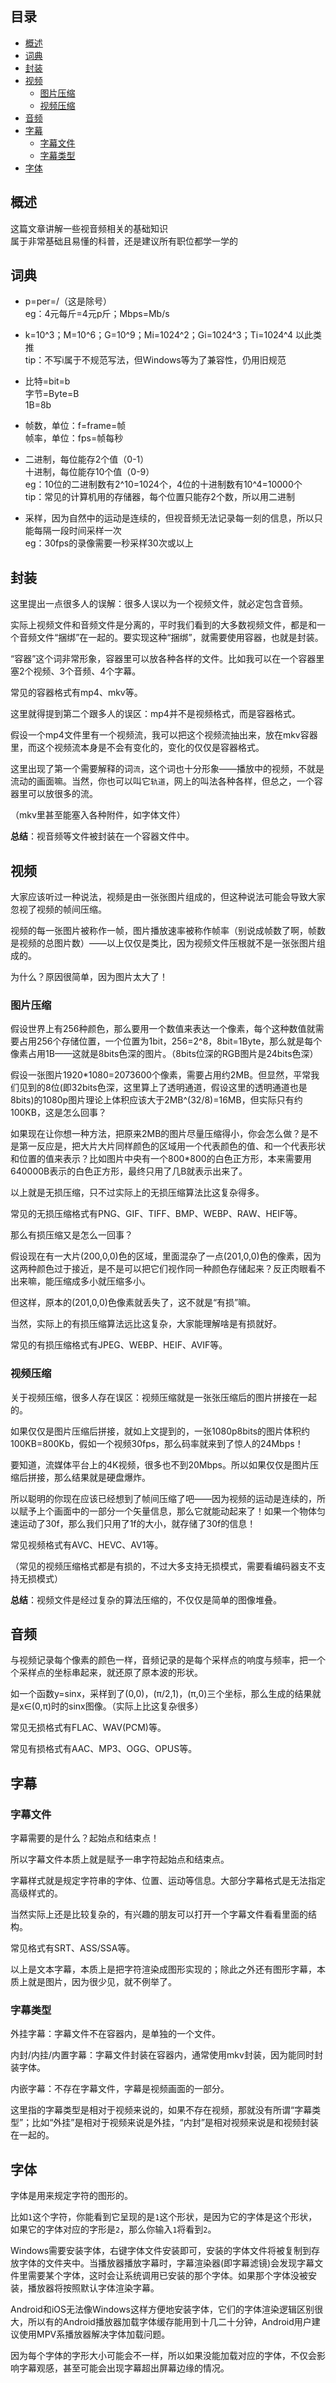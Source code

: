 ## 目录
* [概述](#%E6%A6%82%E8%BF%B0)
* [词典](#%E8%AF%8D%E5%85%B8)
* [封装](#%E5%B0%81%E8%A3%85)
* [视频](#%E8%A7%86%E9%A2%91)
  * [图片压缩](#%E5%9B%BE%E7%89%87%E5%8E%8B%E7%BC%A9)
  * [视频压缩](#%E8%A7%86%E9%A2%91%E5%8E%8B%E7%BC%A9)
* [音频](#%E9%9F%B3%E9%A2%91)
* [字幕](#%E5%AD%97%E5%B9%95)
  * [字幕文件](#%E5%AD%97%E5%B9%95%E6%96%87%E4%BB%B6)
  * [字幕类型](#%E5%AD%97%E5%B9%95%E7%B1%BB%E5%9E%8B)
* [字体](#%E5%AD%97%E4%BD%93)



## 概述
这篇文章讲解一些视音频相关的基础知识  
属于非常基础且易懂的科普，还是建议所有职位都学一学的



## 词典
* p=per=/（这是除号）  
  eg：4元每斤=4元p斤；Mbps=Mb/s

* k=10^3；M=10^6；G=10^9；Mi=1024^2；Gi=1024^3；Ti=1024^4  以此类推  
  tip：不写i属于不规范写法，但Windows等为了兼容性，仍用旧规范

* 比特=bit=b  
  字节=Byte=B  
  1B=8b

* 帧数，单位：f=frame=帧  
  帧率，单位：fps=帧每秒

* 二进制，每位能存2个值（0-1）  
  十进制，每位能存10个值（0-9）  
  eg：10位的二进制数有2^10=1024个，4位的十进制数有10^4=10000个  
  tip：常见的计算机用的存储器，每个位置只能存2个数，所以用二进制

* 采样，因为自然中的运动是连续的，但视音频无法记录每一刻的信息，所以只能每隔一段时间采样一次  
  eg：30fps的录像需要一秒采样30次或以上



## 封装
这里提出一点很多人的误解：很多人误以为一个视频文件，就必定包含音频。  

实际上视频文件和音频文件是分离的，平时我们看到的大多数视频文件，都是和一个音频文件“捆绑”在一起的。要实现这种“捆绑”，就需要使用容器，也就是封装。  

“容器”这个词非常形象，容器里可以放各种各样的文件。比如我可以在一个容器里塞2个视频、3个音频、4个字幕。  

常见的容器格式有mp4、mkv等。  

这里就得提到第二个跟多人的误区：mp4并不是视频格式，而是容器格式。  

假设一个mp4文件里有一个视频流，我可以把这个视频流抽出来，放在mkv容器里，而这个视频流本身是不会有变化的，变化的仅仅是容器格式。  

这里出现了第一个需要解释的词`流`，这个词也十分形象——播放中的视频，不就是流动的画面嘛。当然，你也可以叫它`轨道`，网上的叫法各种各样，但总之，一个容器里可以放很多的流。  

（mkv里甚至能塞入各种附件，如字体文件）  

**总结**：视音频等文件被封装在一个容器文件中。  



## 视频

大家应该听过一种说法，视频是由一张张图片组成的，但这种说法可能会导致大家忽视了视频的帧间压缩。  

视频的每一张图片被称作一帧，图片播放速率被称作帧率（别说成帧数了啊，帧数是视频的总图片数）——以上仅仅是类比，因为视频文件压根就不是一张张图片组成的。  

为什么？原因很简单，因为图片太大了！  

### 图片压缩

假设世界上有256种颜色，那么要用一个数值来表达一个像素，每个这种数值就需要占用256个存储位置，一个位置为1bit，256=2^8，8bit=1Byte，那么就是每个像素占用1B——这就是8bits色深的图片。（8bits位深的RGB图片是24bits色深）  

假设一张图片1920\*1080=2073600个像素，需要占用约2MB。但显然，平常我们见到的8位(即32bits色深，这里算上了透明通道，假设这里的透明通道也是8bits)的1080p图片理论上体积应该大于2MB^(32/8)=16MB，但实际只有约100KB，这是怎么回事？  

如果现在让你想一种方法，把原来2MB的图片尽量压缩得小，你会怎么做？是不是第一反应是，把大片大片同样颜色的区域用一个代表颜色的值、和一个代表形状和位置的值来表示？比如图片中央有一个800*800的白色正方形，本来需要用640000B表示的白色正方形，最终只用了几B就表示出来了。  

以上就是无损压缩，只不过实际上的无损压缩算法比这复杂得多。  

常见的无损压缩格式有PNG、GIF、TIFF、BMP、WEBP、RAW、HEIF等。  

那么有损压缩又是怎么一回事？  

假设现在有一大片(200,0,0)色的区域，里面混杂了一点(201,0,0)色的像素，因为这两种颜色过于接近，是不是可以把它们视作同一种颜色存储起来？反正肉眼看不出来嘛，能压缩成多小就压缩多小。  

但这样，原本的(201,0,0)色像素就丢失了，这不就是“有损”嘛。  

当然，实际上的有损压缩算法远比这复杂，大家能理解啥是有损就好。  

常见的有损压缩格式有JPEG、WEBP、HEIF、AVIF等。  

### 视频压缩

关于视频压缩，很多人存在误区：视频压缩就是一张张压缩后的图片拼接在一起的。  

如果仅仅是图片压缩后拼接，就如上文提到的，一张1080p8bits的图片体积约100KB=800Kb，假如一个视频30fps，那么码率就来到了惊人的24Mbps！  

要知道，流媒体平台上的4K视频，很多也不到20Mbps。所以如果仅仅是图片压缩后拼接，那么结果就是硬盘爆炸。  

所以聪明的你现在应该已经想到了帧间压缩了吧——因为视频的运动是连续的，所以赋予上个画面中的一部分一个矢量信息，那么它就能动起来了！如果一个物体匀速运动了30f，那么我们只用了1f的大小，就存储了30f的信息！  

常见视频格式有AVC、HEVC、AV1等。  

（常见的视频压缩格式都是有损的，不过大多支持无损模式，需要看编码器支不支持无损模式）  

**总结**：视频文件是经过复杂的算法压缩的，不仅仅是简单的图像堆叠。  



## 音频

与视频记录每个像素的颜色一样，音频记录的是每个采样点的响度与频率，把一个个采样点的坐标串起来，就还原了原本波的形状。  

如一个函数y=sinx，采样到了(0,0)，(π/2,1)，(π,0)三个坐标，那么生成的结果就是x∈(0,π)时的sinx图像。（实际上比这复杂很多）  

常见无损格式有FLAC、WAV(PCM)等。  

常见有损格式有AAC、MP3、OGG、OPUS等。  



## 字幕

### 字幕文件

字幕需要的是什么？起始点和结束点！  

所以字幕文件本质上就是赋予一串字符起始点和结束点。  

字幕样式就是规定字符串的字体、位置、运动等信息。大部分字幕格式是无法指定高级样式的。  

当然实际上还是比较复杂的，有兴趣的朋友可以打开一个字幕文件看看里面的结构。  

常见格式有SRT、ASS/SSA等。  

以上是文本字幕，本质上是把字符渲染成图形实现的；除此之外还有图形字幕，本质上就是图片，因为很少见，就不例举了。  

### 字幕类型

外挂字幕：字幕文件不在容器内，是单独的一个文件。  

内封/内挂/内置字幕：字幕文件封装在容器内，通常使用mkv封装，因为能同时封装字体。  

内嵌字幕：不存在字幕文件，字幕是视频画面的一部分。  

这里指的字幕类型是相对于视频来说的，如果不存在视频，那就没有所谓“字幕类型”；比如“外挂”是相对于视频来说是外挂，“内封”是相对视频来说是和视频封装在一起的。  



## 字体

字体是用来规定字符的图形的。  

比如`1`这个字符，你能看到它呈现的是`1`这个形状，是因为它的字体是这个形状，如果它的字体对应的字形是`2`，那么你输入`1`将看到`2`。  

Windows需要安装字体，右键字体文件安装即可，安装的字体文件将被复制到存放字体的文件夹中。当播放器播放字幕时，字幕渲染器(即字幕滤镜)会发现字幕文件里需要某个字体，这时会让系统调用已安装的那个字体。如果那个字体没被安装，播放器将按照默认字体渲染字幕。  

Android和iOS无法像Windows这样方便地安装字体，它们的字体渲染逻辑区别很大，所以有的Android播放器加载字体缓存能用到十几二十分钟，Android用户建议使用MPV系播放器解决字体加载问题。  

因为每个字体的字形大小可能会不一样，所以如果没能加载对应的字体，不仅会影响字幕观感，甚至可能会出现字幕超出屏幕边缘的情况。  
